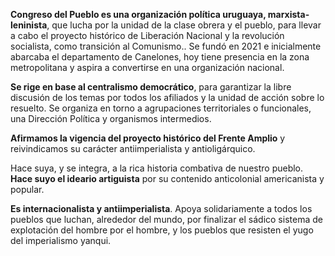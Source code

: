 ---
---
**Congreso del Pueblo es una organización política uruguaya, marxista-leninista**, que lucha por la unidad de la clase obrera y el pueblo, para llevar a cabo el proyecto histórico de Liberación Nacional y la revolución socialista, como transición
al Comunismo.. Se fundó en 2021 e inicialmente abarcaba el departamento de Canelones, hoy tiene presencia en la zona metropolitana y aspira a convertirse en una organización nacional.

**Se rige en base al centralismo democrático**, para garantizar la libre discusión de los temas por todos los afiliados y la unidad de acción sobre lo resuelto. Se organiza en torno a agrupaciones territoriales o funcionales, una Dirección Política y organismos intermedios.

**Afirmamos la vigencia del proyecto histórico del Frente Amplio** y reivindicamos su carácter antiimperialista y antioligárquico.

Hace suya, y se integra, a la rica historia combativa de nuestro pueblo. **Hace suyo el ideario artiguista** por su contenido anticolonial americanista y popular.

**Es internacionalista y antiimperialista**. Apoya solidariamente a todos los pueblos que luchan, alrededor del mundo, por finalizar el sádico sistema de explotación del hombre por el hombre, y los pueblos que resisten el yugo del imperialismo yanqui.